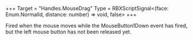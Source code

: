 +++
Target = "Handles.MouseDrag"
Type = RBXScriptSignal<(face: Enum.NormalId, distance: number) => void, false>
+++

Fired when the mouse moves while the MouseButton1Down event has fired, but the left mouse button has not been released yet.